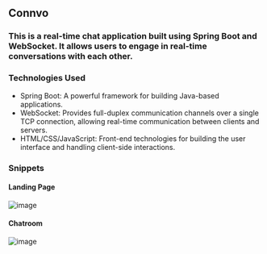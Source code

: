 ## Connvo

### This is a real-time chat application built using Spring Boot and WebSocket. It allows users to engage in real-time conversations with each other.

### Technologies Used
- Spring Boot: A powerful framework for building Java-based applications.
- WebSocket: Provides full-duplex communication channels over a single TCP connection, allowing real-time communication between clients and servers.
- HTML/CSS/JavaScript: Front-end technologies for building the user interface and handling client-side interactions.

### Snippets

#### Landing Page
![image](https://github.com/ishita0901/Connvo/assets/85539833/21be5dd8-f9cd-4c8e-a09d-7bdc5c7fb258)

#### Chatroom
![image](https://github.com/ishita0901/Connvo/assets/85539833/29a51e7f-d719-4328-b0cc-73f31a39c8a8)
